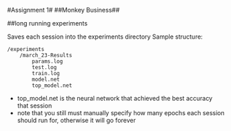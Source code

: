 #Assignment 1#
##Monkey Business##

##long running experiments

  Saves each session into the experiments directory
	Sample structure:	
	

	/experiments
		/march_23-Results
			params.log
			test.log
			train.log
			model.net
			top_model.net

   - top_model.net is the neural network that achieved the best accuracy that session  
   - note that you still must manually specify how many epochs each session should run for, otherwise it will go forever
